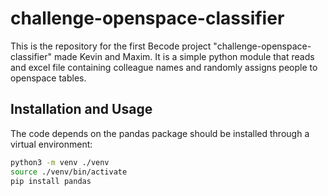# challenge-openspace-classifier

This is the repository for the first Becode project "challenge-openspace-classifier" made Kevin and Maxim. It is a simple python module that reads and excel file containing colleague names and
randomly assigns people to openspace tables.

## Installation and Usage

The code depends on the pandas package should be installed through a virtual environment:

```sh
python3 -m venv ./venv
source ./venv/bin/activate
pip install pandas
```
